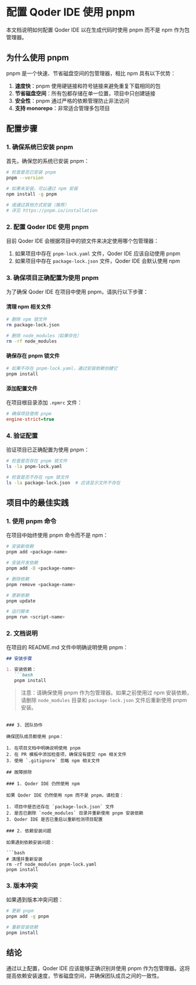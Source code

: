 # 配置 Qoder IDE 使用 pnpm

本文档说明如何配置 Qoder IDE 以在生成代码时使用 pnpm 而不是 npm 作为包管理器。

## 为什么使用 pnpm

pnpm 是一个快速、节省磁盘空间的包管理器，相比 npm 具有以下优势：

1. **速度快**：pnpm 使用硬链接和符号链接来避免重复下载相同的包
2. **节省磁盘空间**：所有包都存储在单一位置，项目中只创建链接
3. **安全性**：pnpm 通过严格的依赖管理防止非法访问
4. **支持 monorepo**：非常适合管理多包项目

## 配置步骤

### 1. 确保系统已安装 pnpm

首先，确保您的系统已安装 pnpm：

```bash
# 检查是否已安装 pnpm
pnpm --version

# 如果未安装，可以通过 npm 安装
npm install -g pnpm

# 或通过其他方式安装（推荐）
# 详见 https://pnpm.io/installation
```

### 2. 配置 Qoder IDE 使用 pnpm

目前 Qoder IDE 会根据项目中的锁文件来决定使用哪个包管理器：

1. 如果项目中存在 `pnpm-lock.yaml` 文件，Qoder IDE 应该自动使用 pnpm
2. 如果项目中存在 `package-lock.json` 文件，Qoder IDE 会默认使用 npm

### 3. 确保项目正确配置为使用 pnpm

为了确保 Qoder IDE 在项目中使用 pnpm，请执行以下步骤：

#### 清理 npm 相关文件

```bash
# 删除 npm 锁文件
rm package-lock.json

# 删除 node_modules（如果存在）
rm -rf node_modules
```

#### 确保存在 pnpm 锁文件

```bash
# 如果不存在 pnpm-lock.yaml，通过安装依赖创建它
pnpm install
```

#### 添加配置文件

在项目根目录添加 `.npmrc` 文件：

```ini
# 确保项目使用 pnpm
engine-strict=true
```

### 4. 验证配置

验证项目已正确配置为使用 pnpm：

```bash
# 检查是否存在 pnpm 锁文件
ls -la pnpm-lock.yaml

# 检查是否不存在 npm 锁文件
ls -la package-lock.json  # 应该显示文件不存在
```

## 项目中的最佳实践

### 1. 使用 pnpm 命令

在项目中始终使用 pnpm 命令而不是 npm：

```bash
# 安装新依赖
pnpm add <package-name>

# 安装开发依赖
pnpm add -D <package-name>

# 删除依赖
pnpm remove <package-name>

# 更新依赖
pnpm update

# 运行脚本
pnpm run <script-name>
```

### 2. 文档说明

在项目的 README.md 文件中明确说明使用 pnpm：

```markdown
## 安装步骤

1. 安装依赖：
   ```bash
   pnpm install
   ```

> 注意：请确保使用 pnpm 作为包管理器。如果之前使用过 npm 安装依赖，请删除 `node_modules` 目录和 `package-lock.json` 文件后重新使用 pnpm 安装。
```

### 3. 团队协作

确保团队成员都使用 pnpm：

1. 在项目文档中明确说明使用 pnpm
2. 在 PR 模板中添加检查项，确保没有提交 npm 相关文件
3. 使用 `.gitignore` 忽略 npm 相关文件

## 故障排除

### 1. Qoder IDE 仍然使用 npm

如果 Qoder IDE 仍然使用 npm 而不是 pnpm，请检查：

1. 项目中是否还存在 `package-lock.json` 文件
2. 是否已删除 `node_modules` 目录并重新使用 pnpm 安装依赖
3. Qoder IDE 是否已重启以重新检测项目配置

### 2. 依赖安装问题

如果遇到依赖安装问题：

```bash
# 清理并重新安装
rm -rf node_modules pnpm-lock.yaml
pnpm install
```

### 3. 版本冲突

如果遇到版本冲突问题：

```bash
# 更新 pnpm
pnpm add -g pnpm

# 重新安装依赖
pnpm install
```

## 结论

通过以上配置，Qoder IDE 应该能够正确识别并使用 pnpm 作为包管理器。这将提高依赖安装速度，节省磁盘空间，并确保团队成员之间的一致性。